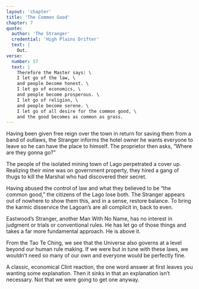 ```yaml
---
layout: 'chapter'
title: 'The Common Good'
chapter: 7
quote:
  author: 'The Stranger'
  credential: 'High Plains Drifter'
  text: |
    Out.
verse:
  number: 57
  text: |
    Therefore the Master says: \
    I let go of the law, \
    and people become honest. \
    I let go of economics, \
    and people become prosperous. \
    I let go of religion, \
    and people become serene. \
    I let go of all desire for the common good, \
    and the good becomes as common as grass.
---
```


Having been given free reign over the town in return for saving them from a band of outlaws, the Stranger informs the hotel owner he wants everyone to leave so he can have the place to himself. The proprietor then asks, “Where are they gonna go?”

The people of the isolated mining town of Lago perpetrated a cover up. Realizing their mine was on government property, they hired a gang of thugs to kill the Marshal who had discovered their secret.

Having abused the control of law and what they believed to be “the common good,” the citizens of the Lago lose both. The Stranger appears out of nowhere to show them this, and in a sense, restore balance. To bring the karmic disservice the Lagoan’s are all complicit in, back to even.

Eastwood’s Stranger, another Man With No Name, has no interest in judgment or trials or conventional rules. He has let go of those things and takes a far more fundamental approach. He is above it.

From the Tao Te Ching, we see that the Universe also governs at a level beyond our human rule making. If we were but in tune with these laws, we wouldn’t need so many of our own and everyone would be perfectly fine.

A classic, economical Clint reaction, the one word answer at first leaves you wanting some explanation. Then it sinks in that an explanation isn’t necessary. Not that we were going to get one anyway.
